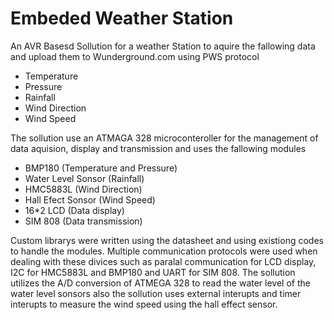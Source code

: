 # Embeded Weather Station

An AVR Basesd Sollution for a weather Station to aquire the fallowing data and upload them to Wunderground.com using PWS protocol
  - Temperature
  - Pressure
  - Rainfall
  - Wind Direction
  - Wind Speed
   
The sollution use an ATMAGA 328 microconteroller for the management of data aquision, display and transmission and uses the fallowing modules
  - BMP180 (Temperature and Pressure)
  - Water Level Sonsor (Rainfall)
  - HMC5883L (Wind Direction)
  - Hall Efect Sonsor (Wind Speed)
  - 16*2 LCD (Data display)
  - SIM 808 (Data transmission)

Custom librarys were written using the datasheet and using existiong codes to handle the modules. Multiple communication protocols were used when dealing with these divices such as paralal communication for LCD display, I2C for HMC5883L and BMP180 and UART for SIM 808. The sollution utilizes the A/D conversion of ATMEGA 328 to read the water level of the water level sonsors also the sollution uses external interupts and timer interupts to measure the wind speed using the hall effect sensor.
